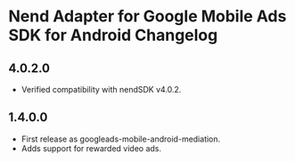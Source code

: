 # Nend Adapter for Google Mobile Ads SDK for Android Changelog

## 4.0.2.0

- Verified compatibility with nendSDK v4.0.2.

## 1.4.0.0

- First release as googleads-mobile-android-mediation.
- Adds support for rewarded video ads.
